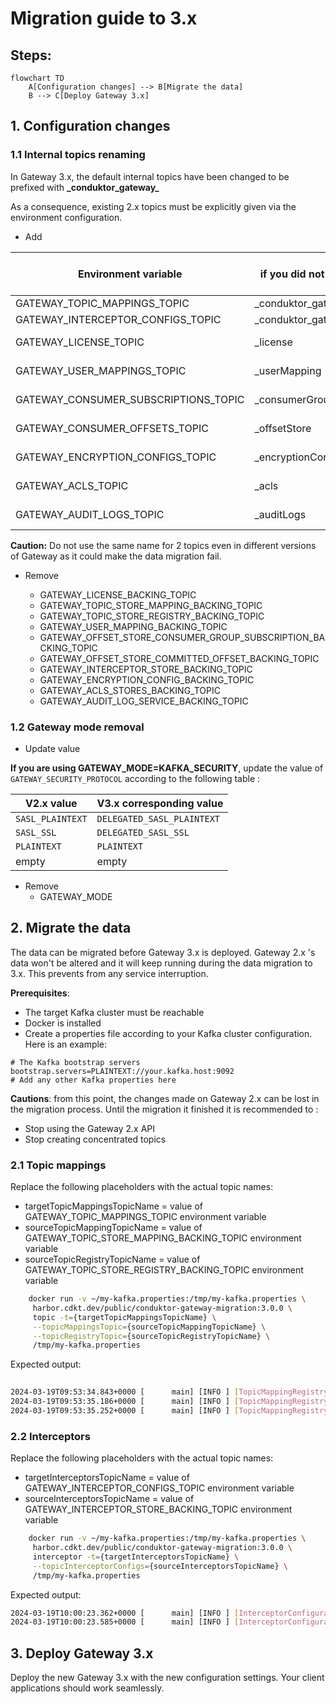 # Migration guide to 3.x

## Steps: 

```mermaid
flowchart TD
    A[Configuration changes] --> B[Migrate the data]
    B --> C[Deploy Gateway 3.x]
```


## 1. Configuration changes

### 1.1 Internal topics renaming

In Gateway 3.x, the default internal topics have been changed to be prefixed with **\_conduktor_gateway_** 

As a consequence, existing 2.x topics must be explicitly given via the environment configuration.


* Add

| Environment variable               | Value to set <br/> if you did not customize topic names in 2.x | Value to set <br/> if you customized topic names in 2.x                        |
|------------------------------------|----------------------------------------------------------------|--------------------------------------------------------------------------------|
| GATEWAY_TOPIC_MAPPINGS_TOPIC       | _conduktor_gateway_topicmappings                               | N/A                                                                            |
| GATEWAY_INTERCEPTOR_CONFIGS_TOPIC  | _conduktor_gateway_interceptor_configs                         | N/A                                                                            |
| GATEWAY_LICENSE_TOPIC              | _license                                                       | Value of former <br/>GATEWAY_LICENSE_BACKING_TOPIC                             |
| GATEWAY_USER_MAPPINGS_TOPIC        | _userMapping                                                   | Value of former <br/>GATEWAY_USER_MAPPING_BACKING_TOPIC                        |
| GATEWAY_CONSUMER_SUBSCRIPTIONS_TOPIC| _consumerGroupSubscriptionBackingTopic                         | Value of former  <br/>GATEWAY_OFFSET_STORE_CONSUMER_GROUP_SUBSCRIPTION_BACKING_TOPIC |
| GATEWAY_CONSUMER_OFFSETS_TOPIC      | _offsetStore                                                   | Value of former  <br/>GATEWAY_OFFSET_STORE_COMMITTED_OFFSET_BACKING_TOPIC      |
| GATEWAY_ENCRYPTION_CONFIGS_TOPIC    | _encryptionConfig                                              | Value of former <br/>GATEWAY_ENCRYPTION_CONFIG_BACKING_TOPIC                   |
| GATEWAY_ACLS_TOPIC                  | _acls                                                          | Value of former <br/>GATEWAY_ACLS_STORES_BACKING_TOPIC                         |
| GATEWAY_AUDIT_LOGS_TOPIC            | _auditLogs                                                     | Value of former <br/>GATEWAY_AUDIT_LOG_SERVICE_BACKING_TOPIC                   |



__Caution:__ 
Do not use the same name for 2 topics even in different versions of Gateway as it could make the data migration fail.

* Remove

    * GATEWAY_LICENSE_BACKING_TOPIC                                                          
    * GATEWAY_TOPIC_STORE_MAPPING_BACKING_TOPIC
    * GATEWAY_TOPIC_STORE_REGISTRY_BACKING_TOPIC 
    * GATEWAY_USER_MAPPING_BACKING_TOPIC                                                     
    * GATEWAY_OFFSET_STORE_CONSUMER_GROUP_SUBSCRIPTION_BACKING_TOPIC                         
    * GATEWAY_OFFSET_STORE_COMMITTED_OFFSET_BACKING_TOPIC                                    
    * GATEWAY_INTERCEPTOR_STORE_BACKING_TOPIC                                                
    * GATEWAY_ENCRYPTION_CONFIG_BACKING_TOPIC                                                
    * GATEWAY_ACLS_STORES_BACKING_TOPIC                                                      
    * GATEWAY_AUDIT_LOG_SERVICE_BACKING_TOPIC                                                


### 1.2 Gateway mode removal

* Update value

__If you are using GATEWAY_MODE=KAFKA_SECURITY__, update the value of `GATEWAY_SECURITY_PROTOCOL` according to the following table :

| V2.x value       | V3.x corresponding value   |
|------------------|----------------------------|
| `SASL_PLAINTEXT` | `DELEGATED_SASL_PLAINTEXT` |
| `SASL_SSL`       | `DELEGATED_SASL_SSL`       |
| `PLAINTEXT`      | `PLAINTEXT`                |
| empty            | empty                      |

* Remove
   * GATEWAY_MODE

## 2. Migrate the data

The data can be migrated before Gateway 3.x is deployed. Gateway 2.x 's data won't be altered and it will keep running during the data migration to 3.x.
This prevents from any service interruption.

__Prerequisites__:
- The target Kafka cluster must be reachable
- Docker is installed
- Create a properties file according to your Kafka cluster configuration. Here is an example:

```properties
# The Kafka bootstrap servers
bootstrap.servers=PLAINTEXT://your.kafka.host:9092
# Add any other Kafka properties here
```


__Cautions__: from this point, the changes made on Gateway 2.x can be lost in the migration process. Until the migration it finished it is recommended to :
* Stop using the Gateway 2.x API
* Stop creating concentrated topics

### 2.1 Topic mappings

Replace the following placeholders with the actual topic names:
* targetTopicMappingsTopicName = value of GATEWAY_TOPIC_MAPPINGS_TOPIC environment variable
* sourceTopicMappingTopicName = value of GATEWAY_TOPIC_STORE_MAPPING_BACKING_TOPIC environment variable
* sourceTopicRegistryTopicName = value of GATEWAY_TOPIC_STORE_REGISTRY_BACKING_TOPIC environment variable

```bash
    docker run -v ~/my-kafka.properties:/tmp/my-kafka.properties \
     harbor.cdkt.dev/public/conduktor-gateway-migration:3.0.0 \
     topic -t={targetTopicMappingsTopicName} \
     --topicMappingsTopic={sourceTopicMappingTopicName} \
     --topicRegistryTopic={sourceTopicRegistryTopicName} \
     /tmp/my-kafka.properties
```

Expected output:
```bash
  
2024-03-19T09:53:34.843+0000 [      main] [INFO ] [TopicMappingRegistryCommand:83] - Loading topic mapping from source topic _topicMappings
2024-03-19T09:53:35.186+0000 [      main] [INFO ] [TopicMappingRegistryCommand:85] - Loading topic registry from source topic _topicRegistry
2024-03-19T09:53:35.252+0000 [      main] [INFO ] [TopicMappingRegistryCommand:90] - Insert in target topic _logicalTopicMappings new configurations
```

### 2.2 Interceptors

Replace the following placeholders with the actual topic names:
* targetInterceptorsTopicName = value of GATEWAY_INTERCEPTOR_CONFIGS_TOPIC environment variable
* sourceInterceptorsTopicName = value of GATEWAY_INTERCEPTOR_STORE_BACKING_TOPIC environment variable
 
```bash
    docker run -v ~/my-kafka.properties:/tmp/my-kafka.properties \
     harbor.cdkt.dev/public/conduktor-gateway-migration:3.0.0 \
     interceptor -t={targetInterceptorsTopicName} \
     --topicInterceptorConfigs={sourceInterceptorsTopicName} \
     /tmp/my-kafka.properties
```

Expected output:
```bash
2024-03-19T10:00:23.362+0000 [      main] [INFO ] [InterceptorConfigurationCommand:56] - Loading topic mapping from source topic _interceptorConfigs
2024-03-19T10:00:23.585+0000 [      main] [INFO ] [InterceptorConfigurationCommand:61] - Insert in target topic _conduktor_gateway_interceptor_configs new configurations
```

## 3. Deploy Gateway 3.x

Deploy the new Gateway 3.x with the new configuration settings.
Your client applications should work seamlessly.


